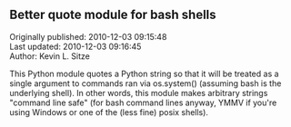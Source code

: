 ## Better quote module for bash shells  
Originally published: 2010-12-03 09:15:48  
Last updated: 2010-12-03 09:16:45  
Author: Kevin L. Sitze  
  
This Python module quotes a Python string so that it will be treated as a single argument to commands ran via os.system() (assuming bash is the underlying shell).  In other words, this module makes arbitrary strings "command line safe" (for bash command lines anyway, YMMV if you're using Windows or one of the (less fine) posix shells).